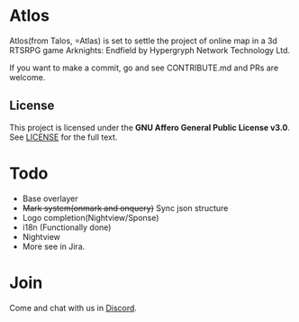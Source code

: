 # Atlos
Atlos(from Talos, =Atlas) is set to settle the project of online map in a 3d RTSRPG game Arknights: Endfield by Hypergryph Network Technology Ltd.

If you want to make a commit, go and see CONTRIBUTE.md and PRs are welcome.

## License
This project is licensed under the **GNU Affero General Public License v3.0**.
See [LICENSE](LICENSE) for the full text.

# Todo
- Base overlayer
- ~~Mark system(onmark and onquery)~~ Sync json structure
- Logo completion(Nightview/Sponse)
- i18n (Functionally done)
- Nightview
- More see in Jira.

# Join
Come and chat with us in [Discord](https://discord.gg/2PMegCX4wJ).